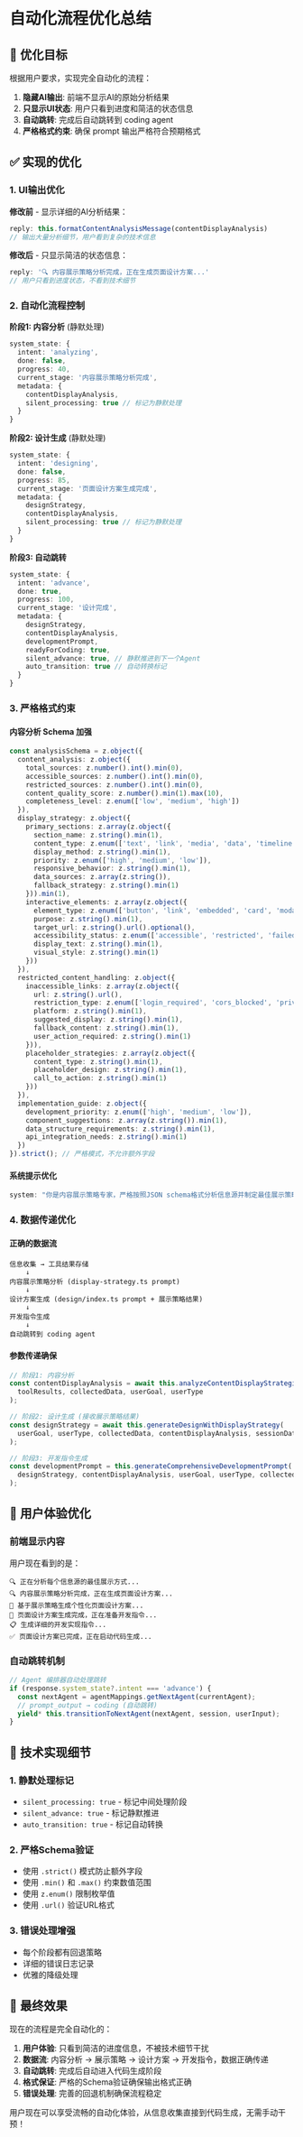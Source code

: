 # 自动化流程优化总结

## 🎯 优化目标

根据用户要求，实现完全自动化的流程：
1. **隐藏AI输出**: 前端不显示AI的原始分析结果
2. **只显示UI状态**: 用户只看到进度和简洁的状态信息
3. **自动跳转**: 完成后自动跳转到 coding agent
4. **严格格式约束**: 确保 prompt 输出严格符合预期格式

## ✅ 实现的优化

### 1. **UI输出优化**

**修改前** - 显示详细的AI分析结果：
```typescript
reply: this.formatContentAnalysisMessage(contentDisplayAnalysis)
// 输出大量分析细节，用户看到复杂的技术信息
```

**修改后** - 只显示简洁的状态信息：
```typescript
reply: '🔍 内容展示策略分析完成，正在生成页面设计方案...'
// 用户只看到进度状态，不看到技术细节
```

### 2. **自动化流程控制**

**阶段1: 内容分析** (静默处理)
```typescript
system_state: {
  intent: 'analyzing',
  done: false,
  progress: 40,
  current_stage: '内容展示策略分析完成',
  metadata: { 
    contentDisplayAnalysis,
    silent_processing: true // 标记为静默处理
  }
}
```

**阶段2: 设计生成** (静默处理)
```typescript
system_state: {
  intent: 'designing',
  done: false,
  progress: 85,
  current_stage: '页面设计方案生成完成',
  metadata: { 
    designStrategy,
    contentDisplayAnalysis,
    silent_processing: true // 标记为静默处理
  }
}
```

**阶段3: 自动跳转**
```typescript
system_state: {
  intent: 'advance',
  done: true,
  progress: 100,
  current_stage: '设计完成',
  metadata: {
    designStrategy,
    contentDisplayAnalysis,
    developmentPrompt,
    readyForCoding: true,
    silent_advance: true, // 静默推进到下一个Agent
    auto_transition: true // 自动转换标记
  }
}
```

### 3. **严格格式约束**

#### 内容分析 Schema 加强
```typescript
const analysisSchema = z.object({
  content_analysis: z.object({
    total_sources: z.number().int().min(0),
    accessible_sources: z.number().int().min(0),
    restricted_sources: z.number().int().min(0),
    content_quality_score: z.number().min(1).max(10),
    completeness_level: z.enum(['low', 'medium', 'high'])
  }),
  display_strategy: z.object({
    primary_sections: z.array(z.object({
      section_name: z.string().min(1),
      content_type: z.enum(['text', 'link', 'media', 'data', 'timeline']),
      display_method: z.string().min(1),
      priority: z.enum(['high', 'medium', 'low']),
      responsive_behavior: z.string().min(1),
      data_sources: z.array(z.string()),
      fallback_strategy: z.string().min(1)
    })).min(1),
    interactive_elements: z.array(z.object({
      element_type: z.enum(['button', 'link', 'embedded', 'card', 'modal']),
      purpose: z.string().min(1),
      target_url: z.string().url().optional(),
      accessibility_status: z.enum(['accessible', 'restricted', 'failed']),
      display_text: z.string().min(1),
      visual_style: z.string().min(1)
    }))
  }),
  restricted_content_handling: z.object({
    inaccessible_links: z.array(z.object({
      url: z.string().url(),
      restriction_type: z.enum(['login_required', 'cors_blocked', 'private', 'rate_limited', 'network_error']),
      platform: z.string().min(1),
      suggested_display: z.string().min(1),
      fallback_content: z.string().min(1),
      user_action_required: z.string().min(1)
    })),
    placeholder_strategies: z.array(z.object({
      content_type: z.string().min(1),
      placeholder_design: z.string().min(1),
      call_to_action: z.string().min(1)
    }))
  }),
  implementation_guide: z.object({
    development_priority: z.enum(['high', 'medium', 'low']),
    component_suggestions: z.array(z.string()).min(1),
    data_structure_requirements: z.string().min(1),
    api_integration_needs: z.string().min(1)
  })
}).strict(); // 严格模式，不允许额外字段
```

#### 系统提示优化
```typescript
system: "你是内容展示策略专家，严格按照JSON schema格式分析信息源并制定最佳展示策略。必须输出完整的JSON对象，不能省略任何必需字段。"
```

### 4. **数据传递优化**

#### 正确的数据流
```
信息收集 → 工具结果存储
    ↓
内容展示策略分析 (display-strategy.ts prompt)
    ↓
设计方案生成 (design/index.ts prompt + 展示策略结果)
    ↓
开发指令生成
    ↓
自动跳转到 coding agent
```

#### 参数传递确保
```typescript
// 阶段1: 内容分析
const contentDisplayAnalysis = await this.analyzeContentDisplayStrategies(
  toolResults, collectedData, userGoal, userType
);

// 阶段2: 设计生成 (接收展示策略结果)
const designStrategy = await this.generateDesignWithDisplayStrategy(
  userGoal, userType, collectedData, contentDisplayAnalysis, sessionData.personalization
);

// 阶段3: 开发指令生成
const developmentPrompt = this.generateComprehensiveDevelopmentPrompt(
  designStrategy, contentDisplayAnalysis, userGoal, userType, collectedData
);
```

## 🎯 用户体验优化

### 前端显示内容
用户现在看到的是：
```
🔍 正在分析每个信息源的最佳展示方式...
🔍 内容展示策略分析完成，正在生成页面设计方案...
🎨 基于展示策略生成个性化页面设计方案...
🎨 页面设计方案生成完成，正在准备开发指令...
📋 生成详细的开发实现指令...
✅ 页面设计方案已完成，正在启动代码生成...
```

### 自动跳转机制
```typescript
// Agent 编排器自动处理跳转
if (response.system_state?.intent === 'advance') {
  const nextAgent = agentMappings.getNextAgent(currentAgent);
  // prompt_output → coding (自动跳转)
  yield* this.transitionToNextAgent(nextAgent, session, userInput);
}
```

## 🔧 技术实现细节

### 1. **静默处理标记**
- `silent_processing: true` - 标记中间处理阶段
- `silent_advance: true` - 标记静默推进
- `auto_transition: true` - 标记自动转换

### 2. **严格Schema验证**
- 使用 `.strict()` 模式防止额外字段
- 使用 `.min()` 和 `.max()` 约束数值范围
- 使用 `z.enum()` 限制枚举值
- 使用 `.url()` 验证URL格式

### 3. **错误处理增强**
- 每个阶段都有回退策略
- 详细的错误日志记录
- 优雅的降级处理

## 🎉 最终效果

现在的流程是完全自动化的：

1. **用户体验**: 只看到简洁的进度信息，不被技术细节干扰
2. **数据流**: 内容分析 → 展示策略 → 设计方案 → 开发指令，数据正确传递
3. **自动跳转**: 完成后自动进入代码生成阶段
4. **格式保证**: 严格的Schema验证确保输出格式正确
5. **错误处理**: 完善的回退机制确保流程稳定

用户现在可以享受流畅的自动化体验，从信息收集直接到代码生成，无需手动干预！






